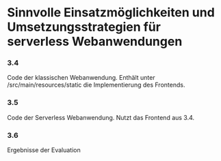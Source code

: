 # Sinnvolle Einsatzmöglichkeiten und Umsetzungsstrategien für serverless Webanwendungen

### 3.4

Code der klassischen Webanwendung. Enthält unter /src/main/resources/static die Implementierung des Frontends.

### 3.5

Code der Serverless Webanwendung. Nutzt das Frontend aus 3.4.

### 3.6

Ergebnisse der Evaluation